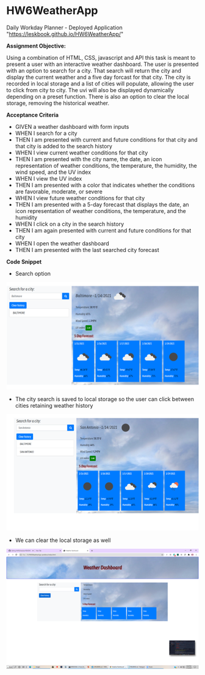 # HW6WeatherApp
Daily Workday Planner - Deployed Application "https://leskbook.github.io/HW6WeatherApp/"

**Assignment Objective:**

Using a combination of HTML, CSS, javascript and API this task is meant to present a user with an interactive weather dashboard. The user is presented with an option to search for a city. That search will return the city and display the current weather and a five day forcast for that city. The city is recorded in local storage and a list of cities will populate, allowing the user to click from city to city. The uvi will also be displayed dynamically depending on a preset function. There is also an option to clear the local storage, removing the historical weather.


**Acceptance Criteria**  

- GIVEN a weather dashboard with form inputs
- WHEN I search for a city
- THEN I am presented with current and future conditions for that city and that city is added to the search history
- WHEN I view current weather conditions for that city
- THEN I am presented with the city name, the date, an icon representation of weather conditions, the temperature, the humidity, the wind speed, and the UV index
- WHEN I view the UV index
- THEN I am presented with a color that indicates whether the conditions are favorable, moderate, or severe
- WHEN I view future weather conditions for that city
- THEN I am presented with a 5-day forecast that displays the date, an icon representation of weather conditions, the temperature, and the humidity
- WHEN I click on a city in the search history
- THEN I am again presented with current and future conditions for that city
- WHEN I open the weather dashboard
- THEN I am presented with the last searched city forecast

**Code Snippet**
 - Search option

<img src="assets/images/search.png" alt="Java script code demonstrating the search city with a highlighted uvi">
 

- The city search is saved to local storage so the user can click between cities retaining weather history

<img src="assets/images/mcities.png" alt="The search history">

- We can clear the local storage as well

<img src="assets/images/clear.png" alt="The representation of the cleared search history">
